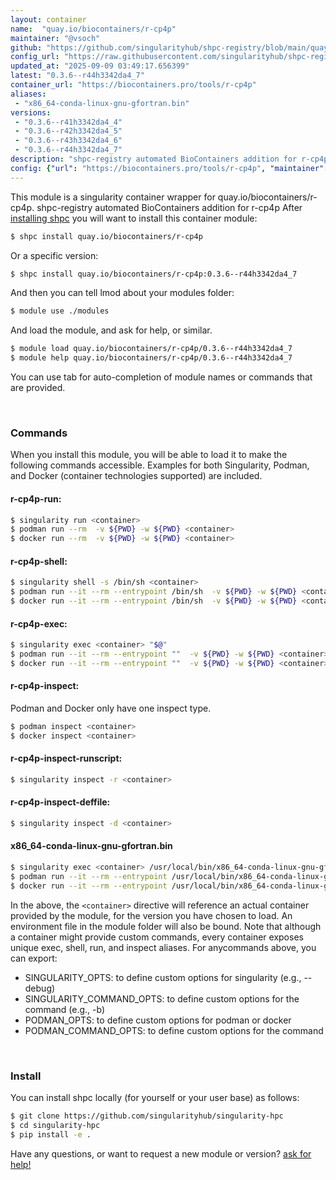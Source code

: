```yaml
---
layout: container
name:  "quay.io/biocontainers/r-cp4p"
maintainer: "@vsoch"
github: "https://github.com/singularityhub/shpc-registry/blob/main/quay.io/biocontainers/r-cp4p/container.yaml"
config_url: "https://raw.githubusercontent.com/singularityhub/shpc-registry/main/quay.io/biocontainers/r-cp4p/container.yaml"
updated_at: "2025-09-09 03:49:17.656399"
latest: "0.3.6--r44h3342da4_7"
container_url: "https://biocontainers.pro/tools/r-cp4p"
aliases:
 - "x86_64-conda-linux-gnu-gfortran.bin"
versions:
 - "0.3.6--r41h3342da4_4"
 - "0.3.6--r42h3342da4_5"
 - "0.3.6--r43h3342da4_6"
 - "0.3.6--r44h3342da4_7"
description: "shpc-registry automated BioContainers addition for r-cp4p"
config: {"url": "https://biocontainers.pro/tools/r-cp4p", "maintainer": "@vsoch", "description": "shpc-registry automated BioContainers addition for r-cp4p", "latest": {"0.3.6--r44h3342da4_7": "sha256:e38444f25342c78645a2eca9957f083007f44019ecdab34f404a369c3eeb230d"}, "tags": {"0.3.6--r41h3342da4_4": "sha256:7c93e540b020cd74e4a4d67f2aeae19933137a75252381c305fa122a6f3e4bd0", "0.3.6--r42h3342da4_5": "sha256:18d25b3f9333aaa04e9b42b4a53eb5d9dada6f7b89d222a4756cd83384b58a12", "0.3.6--r43h3342da4_6": "sha256:f2ffb07fcf7d01cc9a0cb362ef936660a9be8e0c757c4afa91501ab142c860f0", "0.3.6--r44h3342da4_7": "sha256:e38444f25342c78645a2eca9957f083007f44019ecdab34f404a369c3eeb230d"}, "docker": "quay.io/biocontainers/r-cp4p", "aliases": {"x86_64-conda-linux-gnu-gfortran.bin": "/usr/local/bin/x86_64-conda-linux-gnu-gfortran.bin"}}
---
```


This module is a singularity container wrapper for quay.io/biocontainers/r-cp4p.
shpc-registry automated BioContainers addition for r-cp4p
After [installing shpc](#install) you will want to install this container module:


```bash
$ shpc install quay.io/biocontainers/r-cp4p
```

Or a specific version:

```bash
$ shpc install quay.io/biocontainers/r-cp4p:0.3.6--r44h3342da4_7
```

And then you can tell lmod about your modules folder:

```bash
$ module use ./modules
```

And load the module, and ask for help, or similar.

```bash
$ module load quay.io/biocontainers/r-cp4p/0.3.6--r44h3342da4_7
$ module help quay.io/biocontainers/r-cp4p/0.3.6--r44h3342da4_7
```

You can use tab for auto-completion of module names or commands that are provided.

<br>

### Commands

When you install this module, you will be able to load it to make the following commands accessible.
Examples for both Singularity, Podman, and Docker (container technologies supported) are included.

#### r-cp4p-run:

```bash
$ singularity run <container>
$ podman run --rm  -v ${PWD} -w ${PWD} <container>
$ docker run --rm  -v ${PWD} -w ${PWD} <container>
```

#### r-cp4p-shell:

```bash
$ singularity shell -s /bin/sh <container>
$ podman run --it --rm --entrypoint /bin/sh  -v ${PWD} -w ${PWD} <container>
$ docker run --it --rm --entrypoint /bin/sh  -v ${PWD} -w ${PWD} <container>
```

#### r-cp4p-exec:

```bash
$ singularity exec <container> "$@"
$ podman run --it --rm --entrypoint ""  -v ${PWD} -w ${PWD} <container> "$@"
$ docker run --it --rm --entrypoint ""  -v ${PWD} -w ${PWD} <container> "$@"
```

#### r-cp4p-inspect:

Podman and Docker only have one inspect type.

```bash
$ podman inspect <container>
$ docker inspect <container>
```

#### r-cp4p-inspect-runscript:

```bash
$ singularity inspect -r <container>
```

#### r-cp4p-inspect-deffile:

```bash
$ singularity inspect -d <container>
```


#### x86_64-conda-linux-gnu-gfortran.bin

```bash
$ singularity exec <container> /usr/local/bin/x86_64-conda-linux-gnu-gfortran.bin
$ podman run --it --rm --entrypoint /usr/local/bin/x86_64-conda-linux-gnu-gfortran.bin   -v ${PWD} -w ${PWD} <container> -c " $@"
$ docker run --it --rm --entrypoint /usr/local/bin/x86_64-conda-linux-gnu-gfortran.bin   -v ${PWD} -w ${PWD} <container> -c " $@"
```



In the above, the `<container>` directive will reference an actual container provided
by the module, for the version you have chosen to load. An environment file in the
module folder will also be bound. Note that although a container
might provide custom commands, every container exposes unique exec, shell, run, and
inspect aliases. For anycommands above, you can export:

 - SINGULARITY_OPTS: to define custom options for singularity (e.g., --debug)
 - SINGULARITY_COMMAND_OPTS: to define custom options for the command (e.g., -b)
 - PODMAN_OPTS: to define custom options for podman or docker
 - PODMAN_COMMAND_OPTS: to define custom options for the command

<br>

### Install

You can install shpc locally (for yourself or your user base) as follows:

```bash
$ git clone https://github.com/singularityhub/singularity-hpc
$ cd singularity-hpc
$ pip install -e .
```

Have any questions, or want to request a new module or version? [ask for help!](https://github.com/singularityhub/singularity-hpc/issues)